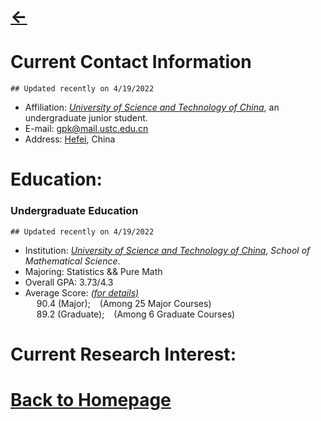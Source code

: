 # [<-](https://pkgu.github.io)



# Current Contact Information
  ``## Updated recently on 4/19/2022``
  - Affiliation: *[University of Science and Technology of China](http://en.ustc.edu.cn/)*, an undergraduate junior student. 
  - E-mail: gpk@mail.ustc.edu.cn
  - Address: [Hefei](https://www.google.com/maps/place/Hefei,+Anhui,+China/@31.6097465,116.7600658,7z/), China
 
# Education:

### Undergraduate Education
  ``## Updated recently on 4/19/2022``
  - Institution: *[University of Science and Technology of China](http://en.ustc.edu.cn/)*, *School of Mathematical Science*.
  - Majoring: Statistics && Pure Math
  - Overall GPA: 3.73/4.3 
  - Average Score: *[(for details)](https://github.com/PkGU/Past-Scores/blob/main/pastscores.md)*    
    &emsp; 90.4 (Major); &ensp; (Among 25 Major Courses)   
    &emsp; 89.2 (Graduate); &ensp; (Among 6 Graduate Courses)
  
# Current Research Interest:

# [Back to Homepage](https://pkgu.github.io)
